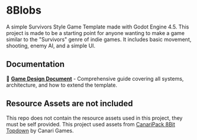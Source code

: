 # 8Blobs
A simple Survivors Style Game Template made with Godot Engine 4.5. This project is made to be a starting point for anyone wanting to make a game similar to the "Survivors" genre of indie games. It includes basic movement, shooting, enemy AI, and a simple UI.

## Documentation
📖 **[Game Design Document](GAME_DESIGN.md)** - Comprehensive guide covering all systems, architecture, and how to extend the template.

## Resource Assets are not included
This repo does not contain the resource assets used in this project, they must be self provided. This project used assets from [CanariPack 8Bit Topdown](https://canarigames.itch.io/canaripack-8bit-topdown) by Canari Games.
